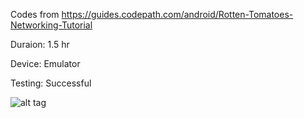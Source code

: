 Codes from https://guides.codepath.com/android/Rotten-Tomatoes-Networking-Tutorial

Duraion: 1.5 hr

Device: Emulator

Testing: Successful

![alt tag](https://cloud.githubusercontent.com/assets/11301947/9485765/489677fe-4b73-11e5-9c82-a5acf8bb8aa0.png)


